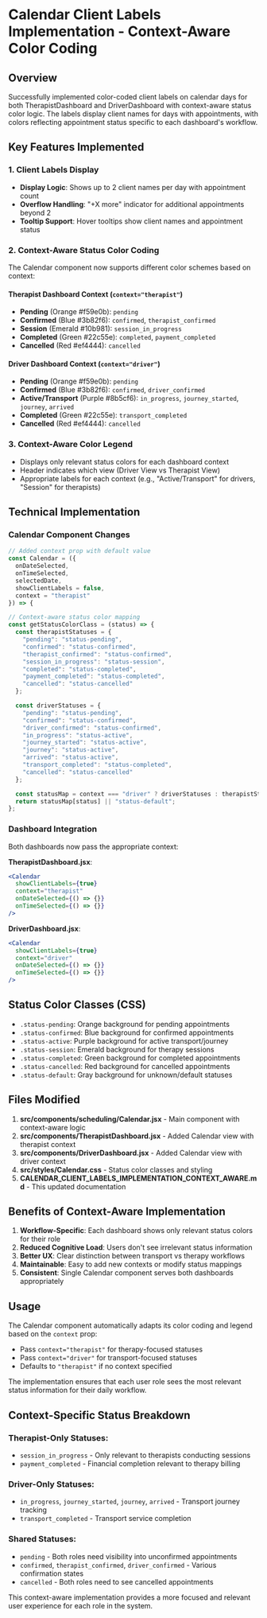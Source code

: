 # Calendar Client Labels Implementation - Context-Aware Color Coding

## Overview

Successfully implemented color-coded client labels on calendar days for both TherapistDashboard and DriverDashboard with context-aware status color logic. The labels display client names for days with appointments, with colors reflecting appointment status specific to each dashboard's workflow.

## Key Features Implemented

### 1. Client Labels Display

- **Display Logic**: Shows up to 2 client names per day with appointment count
- **Overflow Handling**: "+X more" indicator for additional appointments beyond 2
- **Tooltip Support**: Hover tooltips show client names and appointment status

### 2. Context-Aware Status Color Coding

The Calendar component now supports different color schemes based on context:

#### Therapist Dashboard Context (`context="therapist"`)

- **Pending** (Orange #f59e0b): `pending`
- **Confirmed** (Blue #3b82f6): `confirmed`, `therapist_confirmed`
- **Session** (Emerald #10b981): `session_in_progress`
- **Completed** (Green #22c55e): `completed`, `payment_completed`
- **Cancelled** (Red #ef4444): `cancelled`

#### Driver Dashboard Context (`context="driver"`)

- **Pending** (Orange #f59e0b): `pending`
- **Confirmed** (Blue #3b82f6): `confirmed`, `driver_confirmed`
- **Active/Transport** (Purple #8b5cf6): `in_progress`, `journey_started`, `journey`, `arrived`
- **Completed** (Green #22c55e): `transport_completed`
- **Cancelled** (Red #ef4444): `cancelled`

### 3. Context-Aware Color Legend

- Displays only relevant status colors for each dashboard context
- Header indicates which view (Driver View vs Therapist View)
- Appropriate labels for each context (e.g., "Active/Transport" for drivers, "Session" for therapists)

## Technical Implementation

### Calendar Component Changes

```jsx
// Added context prop with default value
const Calendar = ({
  onDateSelected,
  onTimeSelected,
  selectedDate,
  showClientLabels = false,
  context = "therapist"
}) => {

// Context-aware status color mapping
const getStatusColorClass = (status) => {
  const therapistStatuses = {
    "pending": "status-pending",
    "confirmed": "status-confirmed",
    "therapist_confirmed": "status-confirmed",
    "session_in_progress": "status-session",
    "completed": "status-completed",
    "payment_completed": "status-completed",
    "cancelled": "status-cancelled"
  };

  const driverStatuses = {
    "pending": "status-pending",
    "confirmed": "status-confirmed",
    "driver_confirmed": "status-confirmed",
    "in_progress": "status-active",
    "journey_started": "status-active",
    "journey": "status-active",
    "arrived": "status-active",
    "transport_completed": "status-completed",
    "cancelled": "status-cancelled"
  };

  const statusMap = context === "driver" ? driverStatuses : therapistStatuses;
  return statusMap[status] || "status-default";
};
```

### Dashboard Integration

Both dashboards now pass the appropriate context:

**TherapistDashboard.jsx**:

```jsx
<Calendar
  showClientLabels={true}
  context="therapist"
  onDateSelected={() => {}}
  onTimeSelected={() => {}}
/>
```

**DriverDashboard.jsx**:

```jsx
<Calendar
  showClientLabels={true}
  context="driver"
  onDateSelected={() => {}}
  onTimeSelected={() => {}}
/>
```

## Status Color Classes (CSS)

- `.status-pending`: Orange background for pending appointments
- `.status-confirmed`: Blue background for confirmed appointments
- `.status-active`: Purple background for active transport/journey
- `.status-session`: Emerald background for therapy sessions
- `.status-completed`: Green background for completed appointments
- `.status-cancelled`: Red background for cancelled appointments
- `.status-default`: Gray background for unknown/default statuses

## Files Modified

1. **src/components/scheduling/Calendar.jsx** - Main component with context-aware logic
2. **src/components/TherapistDashboard.jsx** - Added Calendar view with therapist context
3. **src/components/DriverDashboard.jsx** - Added Calendar view with driver context
4. **src/styles/Calendar.css** - Status color classes and styling
5. **CALENDAR_CLIENT_LABELS_IMPLEMENTATION_CONTEXT_AWARE.md** - This updated documentation

## Benefits of Context-Aware Implementation

1. **Workflow-Specific**: Each dashboard shows only relevant status colors for their role
2. **Reduced Cognitive Load**: Users don't see irrelevant status information
3. **Better UX**: Clear distinction between transport vs therapy workflows
4. **Maintainable**: Easy to add new contexts or modify status mappings
5. **Consistent**: Single Calendar component serves both dashboards appropriately

## Usage

The Calendar component automatically adapts its color coding and legend based on the `context` prop:

- Pass `context="therapist"` for therapy-focused statuses
- Pass `context="driver"` for transport-focused statuses
- Defaults to `"therapist"` if no context specified

The implementation ensures that each user role sees the most relevant status information for their daily workflow.

## Context-Specific Status Breakdown

### Therapist-Only Statuses:

- `session_in_progress` - Only relevant to therapists conducting sessions
- `payment_completed` - Financial completion relevant to therapy billing

### Driver-Only Statuses:

- `in_progress`, `journey_started`, `journey`, `arrived` - Transport journey tracking
- `transport_completed` - Transport service completion

### Shared Statuses:

- `pending` - Both roles need visibility into unconfirmed appointments
- `confirmed`, `therapist_confirmed`, `driver_confirmed` - Various confirmation states
- `cancelled` - Both roles need to see cancelled appointments

This context-aware implementation provides a more focused and relevant user experience for each role in the system.
